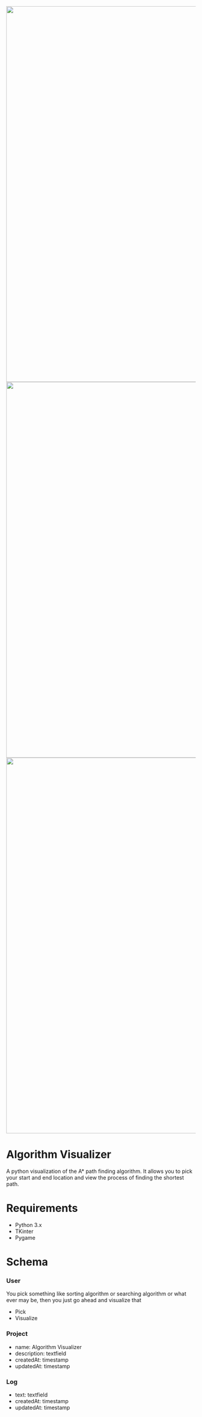 <img src="Path_Finding_Visualizer/First.png" width="1000">
<img src="Path_Finding_Visualizer/Second.png" width="1000">
<img src="Path_Finding_Visualizer/Third.png" width="1000">




# Algorithm Visualizer
A python visualization of the A* path finding algorithm. It allows you to pick your start and end location and view the process of finding the shortest path.

# Requirements
- Python 3.x
- TKinter
- Pygame

# Schema

### User

You pick something like sorting algorithm or searching algorithm or what ever may be, then you just go ahead and visualize that

- Pick
- Visualize

### Project

- name: Algorithm Visualizer 
- description: textfield
- createdAt: timestamp
- updatedAt: timestamp

### Log
- text: textfield
- createdAt: timestamp
- updatedAt: timestamp
